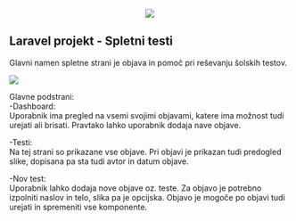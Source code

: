 <p align="center"><img src="https://laravel.com/assets/img/components/logo-laravel.svg"></p>

## Laravel projekt - Spletni testi

Glavni namen spletne strani je objava in pomoč pri reševanju šolskih testov.

<img src="https://i.imgur.com/F1i1YoR.png">

Glavne podstrani:
<br>
-Dashboard: <br>
Uporabnik ima pregled na vsemi svojimi objavami, katere ima možnost tudi urejati ali brisati. Pravtako lahko uporabnik dodaja nave objave.
	
-Testi: <br>
Na tej strani so prikazane vse objave. Pri objavi je prikazan tudi predogled slike, dopisana pa sta tudi avtor in datum objave.
	
-Nov test: <br>
Uporabnik lahko dodaja nove objave oz. teste. Za objavo je potrebno izpolniti naslov in telo, slika pa je opcijska. Objavo je mogoče po objavi tudi urejati in spremeniti vse komponente.